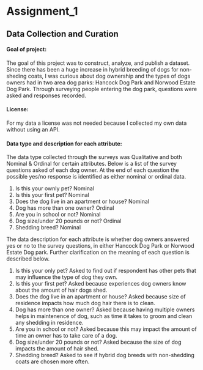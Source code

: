 # Assignment_1
## Data Collection and Curation

#### Goal of project:
The goal of this project was to construct, analyze, and publish a dataset. Since there has been a huge increase in hybrid breeding of dogs for non-sheding coats, I was curious about dog ownership and the types of dogs owners had in two area dog parks: Hancock Dog Park and Norwood Estate Dog Park. Through surveying people entering the dog park, questions were asked and responses recorded.

#### License:
For my data a license was not needed because I collected my own data without using an API.

#### Data type and description for each attribute:
The data type collected through the surveys was Qualitative and both Nominal & Ordinal for certain attributes. Below is a list of the survey questions asked of each dog owner. At the end of each question the possible yes/no response is identified as either nominal or ordinal data.
  1) Is this your ownly pet? Nominal
  2) Is this your first pet? Nominal
  3) Does the dog live in an apartment or house? Nominal
  4) Dog has more than one owner? Ordinal
  5) Are you in school or not? Nominal
  6) Dog size/under 20 pounds or not? Ordinal
  7) Shedding breed? Nominal
  
The data description for each attribute is whether dog owners answered yes or no to the survey questions, in either Hancock Dog Park or Norwood Estate Dog park. Further clarification on the meaning of each question is described below.
  1) Is this your only pet?
     Asked to find out if respondent has other pets that may influence the type of dog they own.
  2) Is this your first pet?
     Asked because experiences dog owners know about the amount of hair dogs shed.
  3) Does the dog live in an apartment or house?
     Asked because size of residence impacts how much dog hair there is to clean.
  4) Dog has more than one owner?
     Asked because having multiple owners helps in maintenence of dog, such as time it takes to groom and clean any shedding in residence.
  5) Are you in school or not?
     Asked because this may impact the amount of time an owner has to take care of a dog.
  6) Dog size/under 20 pounds or not?
     Asked because the size of dog impacts the amount of hair shed.
  7) Shedding breed?
     Asked to see if hybrid dog breeds with non-shedding coats are chosen more often.

